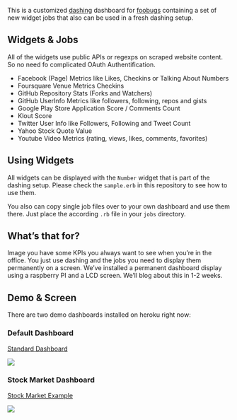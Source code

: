 This is a customized [dashing](http://shopify.github.com/dashing) dashboard for [foobugs](http://www.foobugs.com) containing a set of new widget jobs that also can be used in a fresh dashing setup.

## Widgets & Jobs

All of the widgets use public APIs or regexps on scraped website content. So no need fo complicated OAuth Authentification.

* Facebook (Page) Metrics like Likes, Checkins or Talking About Numbers
* Foursquare Venue Metrics Checkins
* GitHub Repository Stats (Forks and Watchers)
* GitHub UserInfo Metrics like followers, following, repos and gists
* Google Play Store Application Score / Comments Count
* Klout Score
* Twitter User Info like Followers, Following and Tweet Count
* Yahoo Stock Quote Value
* Youtube Video Metrics (rating, views, likes, comments, favorites)

## Using Widgets

All widgets can be displayed with the `Number` widget that is part of the dashing setup. Please check the `sample.erb` in this repository to see how to use them.

You also can copy single job files over to your own dashboard and use them there. Just place the according `.rb` file in your `jobs` directory.

## What’s that for?

Image you have some KPIs you always want to see when you’re in the office. You just use dashing and the jobs you need to display them permanently on a screen. We’ve installed a permanent dashboard display using a raspberry PI and a LCD screen. We’ll blog about this in 1-2 weeks.

## Demo & Screen

There are two demo dashboards installed on heroku right now:

### Default Dashboard

[Standard Dashboard](http://foobugs-dashboard.herokuapp.com)

<img src="https://raw.github.com/foobugs/foobugs-dashboard/master/dashing_foobugs_screenshot.jpg" /></img>

### Stock Market Dashboard

[Stock Market Example](http://foobugs-dashboard.herokuapp.com/stocks)

<img src="https://raw.github.com/foobugs/foobugs-dashboard/master/dashing_foobugs_stocks_screenshot.jpg"></img>

